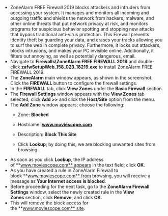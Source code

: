 - ZoneAlarm FREE Firewall 2019 blocks attackers and intruders from accessing your system. It manages and monitors all incoming and outgoing traffic and shields the network from hackers, malware, and other online threats that put network privacy at risk, and monitors programs for suspicious behavior spotting and stopping new attacks that bypass traditional anti-virus protection. This Firewall prevents identity theft by guarding your data, and erases your tracks allowing you to surf the web in complete privacy. Furthermore, it locks out attackers, blocks intrusions, and makes your PC invisible online. Additionally, it filters out annoying, as well as potentially dangerous, email.
- Navigate to **Firewalls\ZoneAlarm FREE FIREWALL 2019** and double-click **zafwSetupWeb_158_023_18219.exe** to install ZoneAlarm FREE FIREWALL 2019.
- The **ZoneAlarm** main window appears, as shown in the screenshot. Click the **FIREWALL** button to configure the firewall settings.
- In the **FIREWALL** tab, click **View Zones** under the **Basic Firewall** section.
- The **Firewall Settings** window appears with the **View Zones** tab selected; click **Add >>** and click the **Host/Site** option from the menu.
- The **Add Zone** window appears; choose the following:    
    -   Zone: **Blocked**
        
    -   Hostname: **www.moviescope.com**
        
    -   Description: **Block This Site**
        
    -   Click **Lookup**; by doing this, we are blocking unwanted sites from browsing
- As soon as you click **Lookup**, the IP address of **www.moviescope.com** appears in the text field; click **OK**.
- As you have created a rule in ZoneAlarm Firewall to block **www.moviescope.com** from browsing, you will receive a message as **Your Internet access is blocked**.
- Before proceeding for the next task, go to the **ZoneAlarm Firewall Settings** window, select the newly created rule in the **View Zones** section, click **Remove**, and click **OK**.
- This will remove the block access for the **www.moviescope.com** site.


